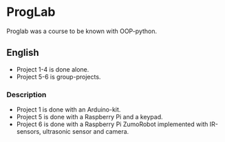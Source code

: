 # ProgLab
Proglab was a course to be known with OOP-python.
## English
* Project 1-4 is done alone.
* Project 5-6 is group-projects.
### Description
* Project 1 is done with an Arduino-kit.
* Project 5 is done with a Raspberry Pi and a keypad.
* Project 6 is done with a Raspberry Pi ZumoRobot implemented with IR-sensors, ultrasonic sensor and camera.
